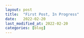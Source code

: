 ```yaml
---
layout: post
title:  "First Post, In Progress"
date:   2022-02-20
last_modified_at: 2022-02-20
categories: [blog]
---
```

